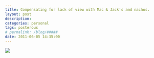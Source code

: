 ```yaml
---
title: Compensating for lack of view with Mac & Jack's and nachos. 
layout: post
description:  
categories: personal
tags: posterous
# permalink: /blog/#####
date: 2011-06-05 14:35:00
---
```


![](/img/2011/06/27287687-image.jpg)